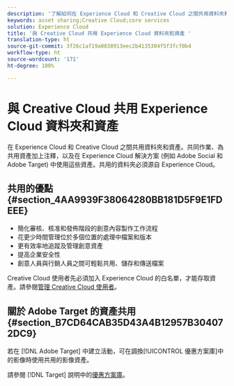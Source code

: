 ```yaml
---
description: '了解如何在 Experience Cloud 和 Creative Cloud 之間共用資料夾和資產。 '
keywords: asset sharing;Creative Cloud;core services
solution: Experience Cloud
title: '與 Creative Cloud 共用 Experience Cloud 資料夾和資產 '
translation-type: ht
source-git-commit: 3f26c1af19a0838913eec2b4135304f5f3fcf0b4
workflow-type: ht
source-wordcount: '171'
ht-degree: 100%

---
```



# 與 Creative Cloud 共用 Experience Cloud 資料夾和資產

在 Experience Cloud 和 Creative Cloud 之間共用資料夾和資產。共同作業、為共用資產加上注釋，以及在 Experience Cloud 解決方案 (例如 Adobe Social 和 Adobe Target) 中使用這些資產。共用的資料夾必須源自 Experience Cloud。

## 共用的優點 {#section_4AA9939F38064280BB181D5F9E1FDEEE}

* 簡化審核、核准和發佈階段的創意內容製作工作流程
* 花更少時間管理位於多個位置的處理中檔案和版本
* 更有效率地追蹤及管理創意資產
* 提高企業安全性
* 創意人員與行銷人員之間可輕鬆共用、儲存和傳送檔案

Creative Cloud 使用者先必須加入 Experience Cloud 的白名單，才能存取資產。請參閱[管理 Creative Cloud 使用者](../experience-cloud-assets/t-admin-add-cc-user.md#task_F36D4F1D49B44F09A54F7371810D2752)。

## 關於 Adobe Target 的資產共用 {#section_B7CD64CAB35D43A4B12957B304072DC9}

若在 [!DNL Adobe Target] 中建立活動，可在調換[!UICONTROL 優惠方案庫]中的影像時使用共用的影像資產。

請參閱 [!DNL Target] 說明中的[優惠方案庫](https://docs.adobe.com/help/zh-Hant/target/using/experiences/offers/manage-content.html)。
